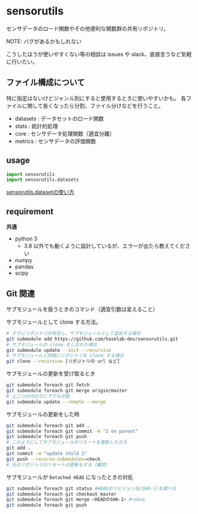 # sensorutils

センサデータのロード関数やその他便利な関数群の共有リポジトリ。

NOTE: バグがあるかもしれない

こうしたほうが使いやすくない等の相談は issues や slack、直接言うなど気軽に行いたい。

## ファイル構成について

特に指定はないけどジャンル別にすると使用するときに使いやすいかも。
各ファイルに関して長くなったら分割、ファイル分けなどを行うこと。

* datasets  : データセットのロード関数
* stats     : 統計的処理
* core      : センサデータ処理関数（適宜分離）
* metrics   : センサデータの評価関数

## usage

```python
import sensorutils
import sensorutils.datasets
```

[sensorutils.datasetの使い方](https://github.com/haselab-dev/sensorutils/tree/sample)

## requirement

**共通**
* python 3
    * 3.8 以外でも動くように設計しているが、エラーが出たら教えてください
* numpy
* pandas
* scipy

## Git 関連

サブモジュールを扱うときのコマンド（適宜引数は変えること）

サブモジュールとして clone する方法。
```bash
# すでにリポジトリが存在し、サブモジュールとして追加する場合
git submodule add https://github.com/haselab-dev/sensorutils.git
# サブモジュールの clone をし忘れた場合
git submodule update --init --recursive
# サブモジュールと同時にリポジトリを clone する場合
git clone --recursive [リポジトリの url など]
```

サブモジュールの更新を受け取るとき
```bash
git submodule foreach git fetch
git submodule foreach git merge origin/master
# 上二つの代わりに下でも可能
git submodule update --remote --merge
```

サブモジュールの更新をした時
```bash
git submodule foreach git add .
git submodule foreach git commit -m "2 on parent"
git submodule foreach git push
# このようにしてサブモジュールのリモートを更新したのち
git add .
git commit -m "update child 2"
git push --recurse-submodules=check
# 元のリポジトリのリモートの更新もする（確認）
```

サブモジュールが `Detached HEAD` になったときの対処
```bash
git submodule foreach git status #HEADのリビジョン名(SHA-1)を調べる
git submodule foreach git checkout master
git submodule foreach git merge <HEADのSHA-1> #rebse
git submodule foreach git push
```